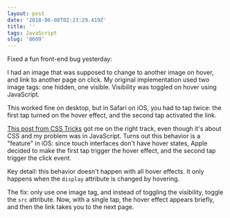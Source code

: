 ```yaml
---
layout: post
date: '2018-06-08T02:23:29.419Z'
title: ''
tags: JavaScript
slug: '8609'
---
```

Fixed a fun front-end bug yesterday:

I had an image that was supposed to change to another image on hover, and link to another page on click. My original implementation used two image tags: one hidden, one visible. Visibility was toggled on hover using JavaScript.

This worked fine on desktop, but in Safari on iOS, you had to tap twice: the first tap turned on the hover effect, and the second tap activated the link.

[This post from CSS Tricks](https://css-tricks.com/annoying-mobile-double-tap-link-issue/) got me on the right track, even though it&#39;s about CSS and my problem was in JavaScript. Turns out this behavior is a &quot;feature&quot; in iOS: since touch interfaces don&#39;t have hover states, Apple decided to make the first tap trigger the hover effect, and the second tap trigger the click event.

Key detail: this behavior doesn&#39;t happen with all hover effects. It only happens when the `display` attribute is changed by hovering.

The fix: only use one image tag, and instead of toggling the visibility, toggle the `src` attribute. Now, with a single tap, the hover effect appears briefly, and then the link takes you to the next page.
